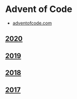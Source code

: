 # Advent of Code
* [adventofcode.com](https://adventofcode.com)

## [2020](2020)
## [2019](2019)
## [2018](2018)
## [2017](2017)
